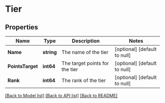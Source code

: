 # Tier

## Properties
Name | Type | Description | Notes
------------ | ------------- | ------------- | -------------
**Name** | **string** | The name of the tier | [optional] [default to null]
**PointsTarget** | **int64** | The target points for the tier | [optional] [default to null]
**Rank** | **int64** | The rank of the tier | [optional] [default to null]

[[Back to Model list]](../README.md#documentation-for-models) [[Back to API list]](../README.md#documentation-for-api-endpoints) [[Back to README]](../README.md)


